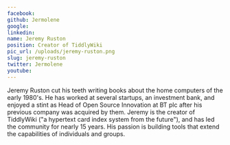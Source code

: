 ```yaml
---
facebook: 
github: Jermolene
google: 
linkedin: 
name: Jeremy Ruston
position: Creator of TiddlyWiki
pic_url: /uploads/jeremy-ruston.png
slug: jeremy-ruston
twitter: Jermolene
youtube: 
---
```

<p>Jeremy Ruston cut his teeth writing books about the home computers of the early 1980&#39;s. He has worked at several startups, an investment bank, and enjoyed a stint as Head of Open Source Innovation at BT plc after his previous company was acquired by them. Jeremy is the creator of TiddlyWiki (&quot;a hypertext card index system from the future&quot;), and has led the community for nearly 15 years. His passion is building tools that extend the capabilities of individuals and groups.</p>
